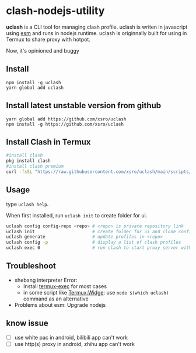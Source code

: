 # clash-nodejs-utility

**uclash** is a CLI tool for managing clash profile. 
uclash is writen in javascript using [esm](https://nodejs.org/api/esm.html)
 and runs in nodejs runtime. 
uclash is originnally built for using in Termux to share proxy with hotpot. 

Now, it's opinioned and buggy

## Install

```shell
npm install -g uclash
yarn global add uclash
```

## Install latest unstable version from github

```shell
yarn global add https://github.com/xsro/uclash
npm install -g https://github.com/xsro/uclash
```

## Install Clash in Termux

```sh
#install clash
pkg install clash
#install clash premium
curl -fsSL "https://raw.githubusercontent.com/xsro/uclash/main/scripts/install-premium-in-termux.sh" | bash
```

## Usage

type `uclash help`.

When first installed, run `uclash init` to create folder for ui.

```sh
uclash config config-repo <repo> # <repo> is private repository link
uclash init                      # create folder for ui and clone config-repo to config-folder
uclash generate                  # update profiles in <repo>
uclash config -p                 # display a list of clash profiles
uclash exec 0                    # run clash to start proxy server with clash config path
```

## Troubleshoot

- shebang interpreter Error: 
  - Install [termux-exec](https://github.com/termux/termux-exec) for most cases
  - in some script like [Termux:Widge](https://wiki.termux.com/wiki/Termux:Widget): use `node $(which uclash)` command as an alternative
- Problems about esm: Upgrade nodejs

## know issue

- [ ] use white pac in android, bilibili app can't work
- [ ] use http(s) proxy in android, zhihu app can't work
